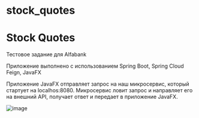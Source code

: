 # stock_quotes
<H1>Stock Quotes</h1>
<p>Тестовое задание для Alfabank</p>
<p>
  Приложение выполнено с использованием Spring Boot, Spring Cloud Feign, JavaFX
</p>
<p>
  Приложение JavaFX отправляет запрос на наш микросервис, который стартует на localhos:8080. Микросервис ловит запрос и направляет его на внешний API, получает ответ и передает в приложение JavaFX.
</p>

![image](https://user-images.githubusercontent.com/82264058/132232394-ccb6e552-c54f-41cb-92c6-cfed31511c34.png)
